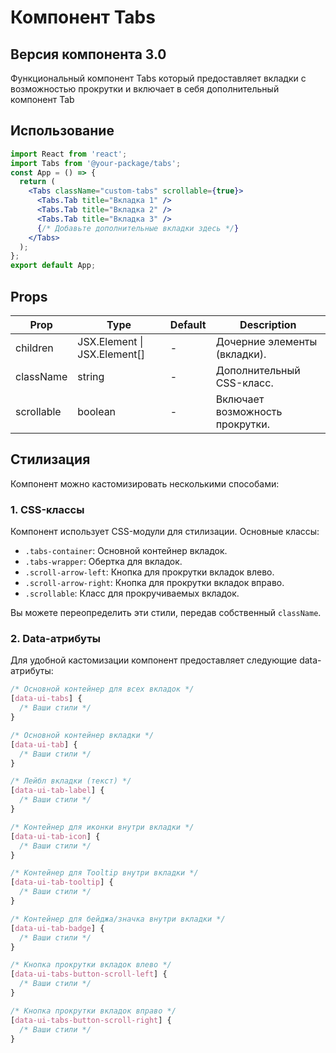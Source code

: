 # Компонент Tabs

## Версия компонента 3.0

Функциональный компонент Tabs который предоставляет вкладки с возможностью прокрутки и включает в себя дополнительный компонент Tab

## Использование

```jsx
import React from 'react';
import Tabs from '@your-package/tabs';
const App = () => {
  return (
    <Tabs className="custom-tabs" scrollable={true}>
      <Tabs.Tab title="Вкладка 1" />
      <Tabs.Tab title="Вкладка 2" />
      <Tabs.Tab title="Вкладка 3" />
      {/* Добавьте дополнительные вкладки здесь */}
    </Tabs>
  );
};
export default App;
```

## Props

| Prop       | Type                         | Default | Description                     |
| ---------- | ---------------------------- | ------- | ------------------------------- |
| children   | JSX.Element \| JSX.Element[] | -       | Дочерние элементы (вкладки).    |
| className  | string                       | -       | Дополнительный CSS-класс.       |
| scrollable | boolean                      | -       | Включает возможность прокрутки. |

## Стилизация

Компонент можно кастомизировать несколькими способами:

### 1. CSS-классы

Компонент использует CSS-модули для стилизации. Основные классы:

- `.tabs-container`: Основной контейнер вкладок.
- `.tabs-wrapper`: Обертка для вкладок.
- `.scroll-arrow-left`: Кнопка для прокрутки вкладок влево.
- `.scroll-arrow-right`: Кнопка для прокрутки вкладок вправо.
- `.scrollable`: Класс для прокручиваемых вкладок.

Вы можете переопределить эти стили, передав собственный `className`.

### 2. Data-атрибуты

Для удобной кастомизации компонент предоставляет следующие data-атрибуты:

```css
/* Основной контейнер для всех вкладок */
[data-ui-tabs] {
  /* Ваши стили */
}

/* Основной контейнер вкладки */
[data-ui-tab] {
  /* Ваши стили */
}

/* Лейбл вкладки (текст) */
[data-ui-tab-label] {
  /* Ваши стили */
}

/* Контейнер для иконки внутри вкладки */
[data-ui-tab-icon] {
  /* Ваши стили */
}

/* Контейнер для Tooltip внутри вкладки */
[data-ui-tab-tooltip] {
  /* Ваши стили */
}

/* Контейнер для бейджа/значка внутри вкладки */
[data-ui-tab-badge] {
  /* Ваши стили */
}

/* Кнопка прокрутки вкладок влево */
[data-ui-tabs-button-scroll-left] {
  /* Ваши стили */
}

/* Кнопка прокрутки вкладок вправо */
[data-ui-tabs-button-scroll-right] {
  /* Ваши стили */
}
```
